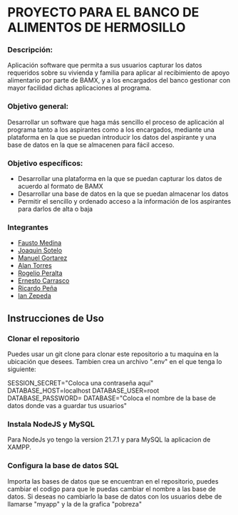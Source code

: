 # PROYECTO PARA EL BANCO DE ALIMENTOS DE HERMOSILLO
 
###  Descripción:
Aplicación software que permita a sus usuarios capturar los datos requeridos sobre su vivienda y familia para aplicar al recibimiento de apoyo alimentario por parte de BAMX, y a los encargados del banco gestionar con mayor facilidad dichas aplicaciones al programa.
 
### Objetivo general:
Desarrollar un software que haga más sencillo el proceso de aplicación al programa tanto a los aspirantes como a los encargados, mediante una plataforma en la que se puedan introducir los datos del aspirante y una base de datos en la que se almacenen para fácil acceso.
 
###  Objetivo específicos:
- Desarrollar una plataforma en la que se puedan capturar los datos de acuerdo al formato de BAMX
- Desarrollar una base de datos en la que se puedan almacenar los datos
- Permitir el sencillo y ordenado acceso a la información de los aspirantes para darlos de alta o baja

###  Integrantes

 - [Fausto Medina](https://github.com/Harico04)
 - [Joaquin Sotelo](https://github.com/JoaquinSotel0) 
 - [Manuel Gortarez](https://github.com/Mgb64) 
 - [Alan Torres](https://github.com/TumbadoBoy0604) 
 - [Rogelio Peralta](https://github.com/rgperalta04) 
 - [Ernesto Carrasco](https://github.com/jesuscarra) 
 - [Ricardo Peña](https://github.com/RemilZarza)
 - [Ian Zepeda](https://github.com/I4NzG)

## Instrucciones de Uso

### Clonar el repositorio
Puedes usar un git clone para clonar este repositorio a tu maquina en la ubicación que desees. Tambien crea un archivo ".env" en el que tenga lo siguiente:

SESSION_SECRET="Coloca una contraseña aquí"
DATABASE_HOST=localhost
DATABASE_USER=root
DATABASE_PASSWORD=
DATABASE="Coloca el nombre de la base de datos donde vas a guardar tus usuarios"


### Instala NodeJS y MySQL
Para NodeJs yo tengo la version 21.7.1 y para MySQL la aplicacion de XAMPP.

### Configura la base de datos SQL
Importa las bases de datos que se encuentran en el repositorio, puedes cambiar el codigo para que le puedas cambiar el nombre a las base de datos. Si deseas no cambiarlo la base de datos con los usuarios debe de llamarse "myapp" y la de la grafica "pobreza"
